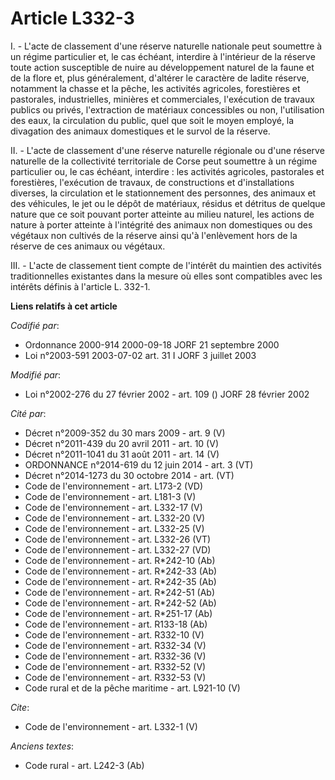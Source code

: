 # Article L332-3

I. - L'acte de classement d'une réserve naturelle nationale peut soumettre à un régime particulier et, le cas échéant,
interdire à l'intérieur de la réserve toute action susceptible de nuire au développement naturel de la faune et de la flore
et, plus généralement, d'altérer le caractère de ladite réserve, notamment la chasse et la pêche, les activités agricoles,
forestières et pastorales, industrielles, minières et commerciales, l'exécution de travaux publics ou privés, l'extraction de
matériaux concessibles ou non, l'utilisation des eaux, la circulation du public, quel que soit le moyen employé, la
divagation des animaux domestiques et le survol de la réserve.

II. - L'acte de classement d'une réserve naturelle régionale ou d'une réserve naturelle de la collectivité territoriale de
Corse peut soumettre à un régime particulier ou, le cas échéant, interdire : les activités agricoles, pastorales et
forestières, l'exécution de travaux, de constructions et d'installations diverses, la circulation et le stationnement des
personnes, des animaux et des véhicules, le jet ou le dépôt de matériaux, résidus et détritus de quelque nature que ce soit
pouvant porter atteinte au milieu naturel, les actions de nature à porter atteinte à l'intégrité des animaux non domestiques
ou des végétaux non cultivés de la réserve ainsi qu'à l'enlèvement hors de la réserve de ces animaux ou végétaux.

III. - L'acte de classement tient compte de l'intérêt du maintien des activités traditionnelles existantes dans la mesure où
elles sont compatibles avec les intérêts définis à l'article L. 332-1.

**Liens relatifs à cet article**

_Codifié par_:

  - Ordonnance 2000-914 2000-09-18 JORF 21 septembre 2000
  - Loi n°2003-591 2003-07-02 art. 31 I JORF 3 juillet 2003

_Modifié par_:

  - Loi n°2002-276 du 27 février 2002 - art. 109 () JORF 28 février 2002

_Cité par_:

  - Décret n°2009-352 du 30 mars 2009 - art. 9 (V)
  - Décret n°2011-439 du 20 avril 2011 - art. 10 (V)
  - Décret n°2011-1041 du 31 août 2011 - art. 14 (V)
  - ORDONNANCE n°2014-619 du 12 juin 2014 - art. 3 (VT)
  - Décret n°2014-1273 du 30 octobre 2014 - art. (VT)
  - Code de l'environnement - art. L173-2 (VD)
  - Code de l'environnement - art. L181-3 (V)
  - Code de l'environnement - art. L332-17 (V)
  - Code de l'environnement - art. L332-20 (V)
  - Code de l'environnement - art. L332-25 (V)
  - Code de l'environnement - art. L332-26 (VT)
  - Code de l'environnement - art. L332-27 (VD)
  - Code de l'environnement - art. R*242-10 (Ab)
  - Code de l'environnement - art. R*242-33 (Ab)
  - Code de l'environnement - art. R*242-35 (Ab)
  - Code de l'environnement - art. R*242-51 (Ab)
  - Code de l'environnement - art. R*242-52 (Ab)
  - Code de l'environnement - art. R*251-17 (Ab)
  - Code de l'environnement - art. R133-18 (Ab)
  - Code de l'environnement - art. R332-10 (V)
  - Code de l'environnement - art. R332-34 (V)
  - Code de l'environnement - art. R332-36 (V)
  - Code de l'environnement - art. R332-52 (V)
  - Code de l'environnement - art. R332-53 (V)
  - Code rural et de la pêche maritime - art. L921-10 (V)

_Cite_:

  - Code de l'environnement - art. L332-1 (V)

_Anciens textes_:

  - Code rural - art. L242-3 (Ab)
